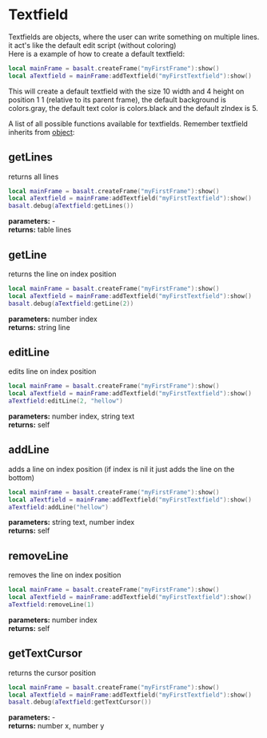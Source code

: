 # Textfield

Textfields are objects, where the user can write something on multiple lines. it act's like the default edit script (without coloring)<br>
Here is a example of how to create a default textfield:

````lua
local mainFrame = basalt.createFrame("myFirstFrame"):show()
local aTextfield = mainFrame:addTextfield("myFirstTextfield"):show()
````

This will create a default textfield with the size 10 width and 4 height on position 1 1 (relative to its parent frame), the default background is colors.gray, the default text color is colors.black and the default zIndex is 5.

A list of all possible functions available for textfields. Remember textfield inherits from [object](/objects/Object):


## getLines
returns all lines
````lua
local mainFrame = basalt.createFrame("myFirstFrame"):show()
local aTextfield = mainFrame:addTextfield("myFirstTextfield"):show()
basalt.debug(aTextfield:getLines())
````
**parameters:** -<br>
**returns:** table lines<br>

## getLine
returns the line on index position
````lua
local mainFrame = basalt.createFrame("myFirstFrame"):show()
local aTextfield = mainFrame:addTextfield("myFirstTextfield"):show()
basalt.debug(aTextfield:getLine(2))
````
**parameters:** number index<br>
**returns:** string line<br>

## editLine
edits line on index position
````lua
local mainFrame = basalt.createFrame("myFirstFrame"):show()
local aTextfield = mainFrame:addTextfield("myFirstTextfield"):show()
aTextfield:editLine(2, "hellow")
````
**parameters:** number index, string text<br>
**returns:** self<br>

## addLine
adds a line on index position (if index is nil it just adds the line on the bottom)
````lua
local mainFrame = basalt.createFrame("myFirstFrame"):show()
local aTextfield = mainFrame:addTextfield("myFirstTextfield"):show()
aTextfield:addLine("hellow")
````
**parameters:** string text, number index<br>
**returns:** self<br>

## removeLine
removes the line on index position
````lua
local mainFrame = basalt.createFrame("myFirstFrame"):show()
local aTextfield = mainFrame:addTextfield("myFirstTextfield"):show()
aTextfield:removeLine(1)
````
**parameters:** number index<br>
**returns:** self<br>

## getTextCursor
returns the cursor position
````lua
local mainFrame = basalt.createFrame("myFirstFrame"):show()
local aTextfield = mainFrame:addTextfield("myFirstTextfield"):show()
basalt.debug(aTextfield:getTextCursor())
````
**parameters:** -<br>
**returns:** number x, number y<br>